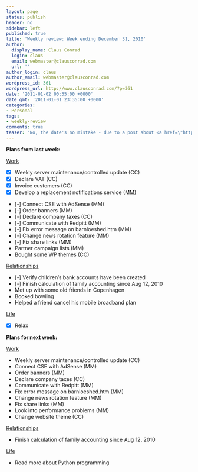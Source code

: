 ```yaml
---
layout: page
status: publish
header: no
sidebar: left
published: true
title: 'Weekly review: Week ending December 31, 2010'
author:
  display_name: Claus Conrad
  login: claus
  email: webmaster@clausconrad.com
  url: ''
author_login: claus
author_email: webmaster@clausconrad.com
wordpress_id: 361
wordpress_url: http://www.clausconrad.com/?p=361
date: '2011-01-02 00:35:00 +0000'
date_gmt: '2011-01-01 23:35:00 +0000'
categories:
- Personal
tags:
- weekly-review
comments: true
teaser: "No, the date's no mistake - due to a post about <a href=\"http://sachachua.com/blog/2010/11/week-beginnings/\">week beginnings</a> by Sacha Chua (who also inspired me to write these weekly reviews in the first place) I am now ending my weeks on Fridays."
---
```

**Plans from last week:**

<u>Work</u>

*   [X] Weekly server maintenance/controlled update (CC)
*   [X] Declare VAT (CC)
*   [X] Invoice customers (CC)
*   [X] Develop a replacement notifications service (MM)
*   [-] Connect CSE with AdSense (MM)
*   [-] Order banners (MM)
*   [-] Declare company taxes (CC)
*   [-] Communicate with Redpitt (MM)
*   [-] Fix error message on barnloeshed.htm (MM)
*   [-] Change news rotation feature (MM)
*   [-] Fix share links (MM)
*   Partner campaign lists (MM)
*   Bought some WP themes (CC)

<u>Relationships</u>

*   [-] Verify children’s bank accounts have been created
*   [-] Finish calculation of family accounting since Aug 12, 2010
*   Met up with some old friends in Copenhagen
*   Booked bowling
*   Helped a friend cancel his mobile broadband plan

<u>Life</u>

*   [X] Relax

**Plans for next week:**

<u>Work</u>

*   Weekly server maintenance/controlled update (CC)
*   Connect CSE with AdSense (MM)
*   Order banners (MM)
*   Declare company taxes (CC)
*   Communicate with Redpitt (MM)
*   Fix error message on barnloeshed.htm (MM)
*   Change news rotation feature (MM)
*   Fix share links (MM)
*   Look into performance problems (MM)
*   Change website theme (CC)

<u>Relationships</u>

*   Finish calculation of family accounting since Aug 12, 2010

<u>Life</u>

*   Read more about Python programming
